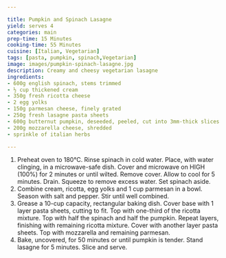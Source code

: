 ```yaml
---

title: Pumpkin and Spinach Lasagne
yield: serves 4
categories: main
prep-time: 15 Minutes
cooking-time: 55 Minutes
cuisine: [Italian, Vegetarian]
tags: [pasta, pumpkin, spinach,Vegetarian]
image: images/pumpkin-spinach-lasagne.jpg
description: Creamy and cheesy vegetarian lasagne
ingredients:
- 600g english spinach, stems trimmed
- ½ cup thickened cream
- 350g fresh ricotta cheese
- 2 egg yolks
- 150g parmesan cheese, finely grated
- 250g fresh lasagne pasta sheets
- 600g butternut pumpkin, deseeded, peeled, cut into 3mm-thick slices
- 200g mozzarella cheese, shredded
- sprinkle of italian herbs

---
```




1. Preheat oven to 180°C. Rinse spinach in cold water. Place, with water clinging, in a microwave-safe dish. Cover and microwave on HIGH (100%) for 2 minutes or until wilted. Remove cover. Allow to cool for 5 minutes. Drain. Squeeze to remove excess water. Set spinach aside.
2. Combine cream, ricotta, egg yolks and 1 cup parmesan in a bowl. Season with salt and pepper. Stir until well combined.
3. Grease a 10-cup capacity, rectangular baking dish. Cover base with 1 layer pasta sheets, cutting to fit. Top with one-third of the ricotta mixture. Top with half the spinach and half the pumpkin. Repeat layers, finishing with remaining ricotta mixture. Cover with another layer pasta sheets. Top with mozzarella and remaining parmesan.
4. Bake, uncovered, for 50 minutes or until pumpkin is tender. Stand lasagne for 5 minutes. Slice and serve.
